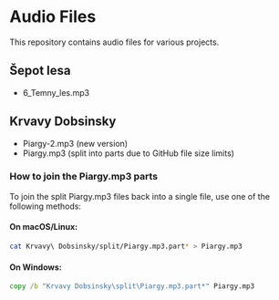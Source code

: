 # Audio Files

This repository contains audio files for various projects.

## Šepot lesa
- 6_Temny_les.mp3

## Krvavy Dobsinsky
- Piargy-2.mp3 (new version)
- Piargy.mp3 (split into parts due to GitHub file size limits)

### How to join the Piargy.mp3 parts
To join the split Piargy.mp3 files back into a single file, use one of the following methods:

#### On macOS/Linux:
```bash
cat Krvavy\ Dobsinsky/split/Piargy.mp3.part* > Piargy.mp3
```

#### On Windows:
```cmd
copy /b "Krvavy Dobsinsky\split\Piargy.mp3.part*" Piargy.mp3
```
